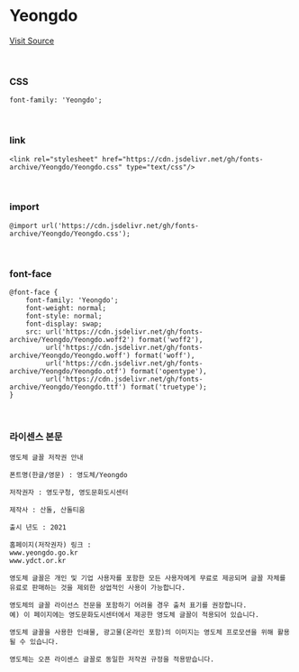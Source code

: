 # Yeongdo

[Visit Source](http://ydct.or.kr/artcity/about/)

&nbsp;

### CSS

```
font-family: 'Yeongdo';
```

&nbsp;

### link

```
<link rel="stylesheet" href="https://cdn.jsdelivr.net/gh/fonts-archive/Yeongdo/Yeongdo.css" type="text/css"/>
```

&nbsp;

### import

```
@import url('https://cdn.jsdelivr.net/gh/fonts-archive/Yeongdo/Yeongdo.css');
```

&nbsp;

### font-face

```
@font-face {
    font-family: 'Yeongdo';
    font-weight: normal;
    font-style: normal;
    font-display: swap;
    src: url('https://cdn.jsdelivr.net/gh/fonts-archive/Yeongdo/Yeongdo.woff2') format('woff2'),
         url('https://cdn.jsdelivr.net/gh/fonts-archive/Yeongdo/Yeongdo.woff') format('woff'),
         url('https://cdn.jsdelivr.net/gh/fonts-archive/Yeongdo/Yeongdo.otf') format('opentype'),
         url('https://cdn.jsdelivr.net/gh/fonts-archive/Yeongdo/Yeongdo.ttf') format('truetype');
}
```

&nbsp;

### 라이센스 본문

```
영도체 글꼴 저작권 안내 
 
폰트명(한글/영문) : 영도체/Yeongdo 
 
저작권자 : 영도구청, 영도문화도시센터 
 
제작사 : 산돌, 산돌티움 
 
출시 년도 : 2021 
 
홈페이지(저작권자) 링크 : 
www.yeongdo.go.kr 
www.ydct.or.kr
 
영도체 글꼴은 개인 및 기업 사용자를 포함한 모든 사용자에게 무료로 제공되며 글꼴 자체를 유료로 판매하는 것을 제외한 상업적인 사용이 가능합니다. 
 
영도체의 글꼴 라이선스 전문을 포함하기 어려울 경우 출처 표기를 권장합니다. 
예) 이 페이지에는 영도문화도시센터에서 제공한 영도체 글꼴이 적용되어 있습니다. 
 
영도체 글꼴을 사용한 인쇄물, 광고물(온라인 포함)의 이미지는 영도체 프로모션을 위해 활용될 수 있습니다. 
 
영도체는 오픈 라이센스 글꼴로 동일한 저작권 규정을 적용받습니다.
```
